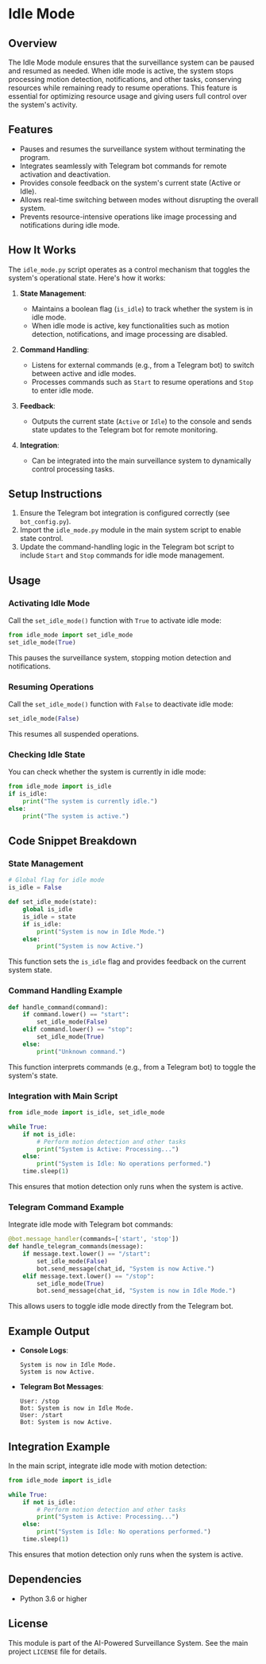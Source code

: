 # Idle Mode

## Overview
The Idle Mode module ensures that the surveillance system can be paused and resumed as needed. When idle mode is active, the system stops processing motion detection, notifications, and other tasks, conserving resources while remaining ready to resume operations. This feature is essential for optimizing resource usage and giving users full control over the system's activity.

## Features
- Pauses and resumes the surveillance system without terminating the program.
- Integrates seamlessly with Telegram bot commands for remote activation and deactivation.
- Provides console feedback on the system's current state (Active or Idle).
- Allows real-time switching between modes without disrupting the overall system.
- Prevents resource-intensive operations like image processing and notifications during idle mode.

## How It Works
The `idle_mode.py` script operates as a control mechanism that toggles the system's operational state. Here's how it works:

1. **State Management**:
   - Maintains a boolean flag (`is_idle`) to track whether the system is in idle mode.
   - When idle mode is active, key functionalities such as motion detection, notifications, and image processing are disabled.

2. **Command Handling**:
   - Listens for external commands (e.g., from a Telegram bot) to switch between active and idle modes.
   - Processes commands such as `Start` to resume operations and `Stop` to enter idle mode.

3. **Feedback**:
   - Outputs the current state (`Active` or `Idle`) to the console and sends state updates to the Telegram bot for remote monitoring.

4. **Integration**:
   - Can be integrated into the main surveillance system to dynamically control processing tasks.

## Setup Instructions
1. Ensure the Telegram bot integration is configured correctly (see `bot_config.py`).
2. Import the `idle_mode.py` module in the main system script to enable state control.
3. Update the command-handling logic in the Telegram bot script to include `Start` and `Stop` commands for idle mode management.

## Usage
### Activating Idle Mode
Call the `set_idle_mode()` function with `True` to activate idle mode:
```python
from idle_mode import set_idle_mode
set_idle_mode(True)
```
This pauses the surveillance system, stopping motion detection and notifications.

### Resuming Operations
Call the `set_idle_mode()` function with `False` to deactivate idle mode:
```python
set_idle_mode(False)
```
This resumes all suspended operations.

### Checking Idle State
You can check whether the system is currently in idle mode:
```python
from idle_mode import is_idle
if is_idle:
    print("The system is currently idle.")
else:
    print("The system is active.")
```

## Code Snippet Breakdown
### State Management
```python
# Global flag for idle mode
is_idle = False

def set_idle_mode(state):
    global is_idle
    is_idle = state
    if is_idle:
        print("System is now in Idle Mode.")
    else:
        print("System is now Active.")
```
This function sets the `is_idle` flag and provides feedback on the current system state.

### Command Handling Example
```python
def handle_command(command):
    if command.lower() == "start":
        set_idle_mode(False)
    elif command.lower() == "stop":
        set_idle_mode(True)
    else:
        print("Unknown command.")
```
This function interprets commands (e.g., from a Telegram bot) to toggle the system's state.

### Integration with Main Script
```python
from idle_mode import is_idle, set_idle_mode

while True:
    if not is_idle:
        # Perform motion detection and other tasks
        print("System is Active: Processing...")
    else:
        print("System is Idle: No operations performed.")
    time.sleep(1)
```
This ensures that motion detection only runs when the system is active.

### Telegram Command Example
Integrate idle mode with Telegram bot commands:
```python
@bot.message_handler(commands=['start', 'stop'])
def handle_telegram_commands(message):
    if message.text.lower() == "/start":
        set_idle_mode(False)
        bot.send_message(chat_id, "System is now Active.")
    elif message.text.lower() == "/stop":
        set_idle_mode(True)
        bot.send_message(chat_id, "System is now in Idle Mode.")
```
This allows users to toggle idle mode directly from the Telegram bot.

## Example Output
- **Console Logs**:
  ```
  System is now in Idle Mode.
  System is now Active.
  ```
- **Telegram Bot Messages**:
  ```
  User: /stop
  Bot: System is now in Idle Mode.
  User: /start
  Bot: System is now Active.
  ```

## Integration Example
In the main script, integrate idle mode with motion detection:
```python
from idle_mode import is_idle

while True:
    if not is_idle:
        # Perform motion detection and other tasks
        print("System is Active: Processing...")
    else:
        print("System is Idle: No operations performed.")
    time.sleep(1)
```
This ensures that motion detection only runs when the system is active.

## Dependencies
- Python 3.6 or higher

## License
This module is part of the AI-Powered Surveillance System. See the main project `LICENSE` file for details.

